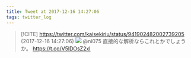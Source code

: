 ```yaml
---
title: Tweet at 2017-12-16 14:27:06
tags: twitter_log
---
```


> [!CITE] https://twitter.com/kaisekiriu/status/941902482002739205 (2017-12-16 14:27:06)
> ![](https://twitter.com/kaisekiriu/status/941902482002739205)
> @ni075 直接的な解析ならこれとかでしょうか。
> https://t.co/V5lDOsZ2xI
